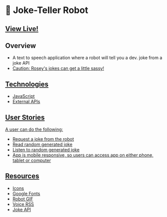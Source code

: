# 🤖 Joke-Teller Robot



## [View Live!](https://apang20.github.io/joke-teller/) 



## Overview
- A text to speech application where a robot will tell you a dev. joke from a joke API
- <u>Caution<u>: Rosey's jokes can get a little sassy! 




## Technologies 
- JavaScript  
- External APIs




## User Stories
A user can do the following: 
- Request a joke from the robot
- Read random generated joke
- Listen to random generated joke 
- App is mobile responsive, so users can access app on either phone, tablet or computer




## Resources
- [Icons](https://fontawesome.com/)
- [Google Fonts](https://fonts.google.com/)
- [Robot GIF](https://giphy.com/gifs/robot-cinema-4d-eyedesyn-3o7abtn7DuREEpsyWY) 
- [Voice RSS](http://www.voicerss.org/) 
- [Joke API](https://sv443.net/jokeapi/v2/) 


